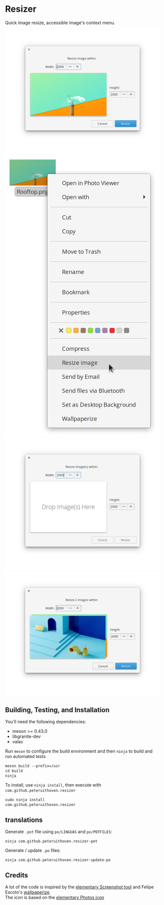 # Resizer

Quick image resize, accessible image's context menu.

![Screenshot 1](screenshot.png)
![Screenshot 2](screenshot2.png)
![Screenshot 3](screenshot3.png)
![Screenshot 4](screenshot4.png)

## Building, Testing, and Installation

You'll need the following dependencies:

* meson >= 0.43.0
* libgranite-dev
* valac

Run `meson` to configure the build environment and then `ninja` to build and run automated tests

    meson build --prefix=/usr
    cd build
    ninja

To install, use `ninja install`, then execute with `com.github.peteruithoven.resizer`

    sudo ninja install
    com.github.peteruithoven.resizer

## translations
Generate `.pot` file using `po/LINGUAS` and `po/POTFILES`:

    ninja com.github.peteruithoven.resizer-pot

Generate / update `.po` files:

    ninja com.github.peteruithoven.resizer-update-po

## Credits

A lot of the code is inspired by the [elementary Screenshot tool](https://github.com/elementary/screenshot-tool) and Felipe Escoto's  [wallpaperize](https://github.com/Philip-Scott/wallpaperize).  
The icon is based on the [elementary Photos icon](https://github.com/elementary/icons/blob/master/apps/128/multimedia-photo-manager.svgs)
